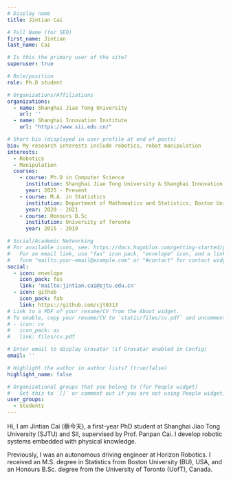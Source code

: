 ```yaml
---
# Display name
title: Jintian Cai

# Full Name (for SEO)
first_name: Jintian
last_name: Cai

# Is this the primary user of the site?
superuser: true

# Role/position
role: Ph.D student

# Organizations/Affiliations
organizations:
  - name: Shanghai Jiao Tong University
    url: ''
  - name: Shanghai Innovation Institute
    url: "https://www.sii.edu.cn/"

# Short bio (displayed in user profile at end of posts)
bio: My research interests include robotics, robot manipulation
interests:
  - Robotics
  - Manipulation
  courses:
    - course: Ph.D in Computer Science
      institution: Shanghai Jiao Tong University & Shanghai Innovation Institute
      year: 2025 - Present
    - course: M.A. in Statistics
      institution: Department of Mathematics and Statistics, Boston University
      year: 2020 - 2021
    - course: Honours B.Sc
      institution: University of Toronto
      year: 2015 - 2019

# Social/Academic Networking
# For available icons, see: https://docs.hugoblox.com/getting-started/page-builder/#icons
#   For an email link, use "fas" icon pack, "envelope" icon, and a link in the
#   form "mailto:your-email@example.com" or "#contact" for contact widget.
social:
  - icon: envelope
    icon_pack: fas
    link: 'mailto:jintian.cai@sjtu.edu.cn'
  - icon: github
    icon_pack: fab
    link: https://github.com/cjt0313
# Link to a PDF of your resume/CV from the About widget.
# To enable, copy your resume/CV to `static/files/cv.pdf` and uncomment the lines below.
# - icon: cv
#   icon_pack: ai
#   link: files/cv.pdf

# Enter email to display Gravatar (if Gravatar enabled in Config)
email: ''

# Highlight the author in author lists? (true/false)
highlight_name: false

# Organizational groups that you belong to (for People widget)
#   Set this to `[]` or comment out if you are not using People widget.
user_groups:
  - Students
---
```


Hi, I am Jintian Cai (蔡今天), a first-year PhD student at Shanghai Jiao Tong University (SJTU) and SII, supervised by Prof. Panpan Cai. I develop robotic systems embedded with physical knowledge.

Previously, I was an autonomous driving engineer at Horizon Robotics. I received an M.S. degree in Statistics from Boston University (BU), USA, and an Honours B.Sc. degree from the University of Toronto (UofT), Canada.